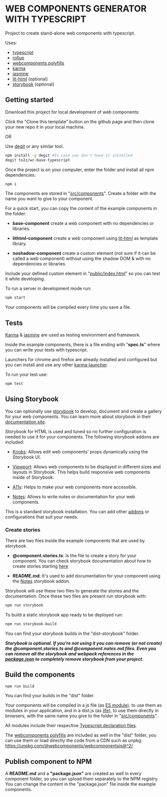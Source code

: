 # WEB COMPONENTS GENERATOR WITH TYPESCRIPT

Project to create stand-alone web components with typescript.

Uses:

* [typescript](https://www.typescriptlang.org/)
* [rollup](https://rollupjs.org/)
* [webcomponents polyfills](https://github.com/webcomponents/polyfills)
* [karma](https://karma-runner.github.io/)
* [jasmine](https://jasmine.github.io/)
* [lit-html](https://lit-html.polymer-project.org/) (optional)
* [storybook](https://storybook.js.org/) (optional)

## Getting started

Download this project for local development of web components:

Click the "Clone this template" button on the github page and then clone your new repo it in your local machine.

OR

Use [degit](https://github.com/Rich-Harris/degit/) or any similar tool.

``` bash
npm install -g degit #In case you don't have it installed
degit tx2z/wc-base-typescript
```

Once the project is on your computer, enter the folder and install all npm dependencies:

``` bash
npm i
```

The components are stored in "[src/components](src/components)". Create a folder with the name you want to give to your component.

For a quick start, you can copy the content of the example components in the folder:

* **base-component** create a web component with no dependencies or libraries.

* **lithtml-component** create a web component using [lit-html](https://lit-html.polymer-project.org/) as template library.

* **noshadow-component** create a custom element (not sure if it can be called a web component) without using the shadow DOM & with no dependencies or libraries.

Include your defined custom element in "[public/index.html](public/index.html)" so you can test it while developing.

To run a server in development mode run:

``` bash
npm start
```

Your components will be compiled every time you save a file.

## Tests

[Karma](https://karma-runner.github.io/) & [jasmine](https://jasmine.github.io/) are used as testing environment and framework.

Inside the example components, there is a file ending with "**spec.ts**" where you can write your tests with typescript.

Launchers for chrome and firefox are already installed and configured but you can install and use any other [karma-launcher](https://www.npmjs.com/search?q=keywords:karma-launcher).

To run your test use:

``` bash
npm test
```

## Using Storybook

You can optionally use [storybook](https://storybook.js.org/) to develop, document and create a gallery for your web components. You can learn more about storybook in their [documentation site](https://storybook.js.org/docs/basics/introduction/).

Storybook for HTML is used and tuned so no further configuration is needed to use it for your components. The following storybook addons are included:

* [Knobs](https://github.com/storybookjs/storybook/tree/master/addons/knobs): Allows edit web components' props dynamically using the Storybook UI.

* [Viewport](https://github.com/storybookjs/storybook/tree/master/addons/viewport): Allows web components to be displayed in different sizes and layouts in Storybook. This helps build responsive web components inside of Storybook.

* [A11y](https://github.com/storybookjs/storybook/tree/master/addons/a11y): Helps to make your web components more accessible.

* [Notes](https://github.com/storybookjs/storybook/tree/master/addons/notes): Allows to write notes or documentation for your web components.

This is a standard storybook installation. You can add other [addons](https://github.com/storybookjs/storybook/tree/master/addons/) or configurations that suit your needs.

### Create stories

There are two files inside the example components that are used by storybook.

* **@component.stories.ts**: Is the file to create a story for your component. You can check storybook documentation about how to create stories starting [here](https://storybook.js.org/docs/guides/guide-html/#step-4-write-your-stories)

* **README.md**: It's used to add documentation for your component using the [Notes](https://github.com/storybookjs/storybook/tree/master/addons/notes) storybook addon.

Storybook will use these two files to generate the stories and the documentation. Once these two files are present run storybook with:

``` bash
npm run storybook
```

To build a static storybook app ready to be deployed run:

``` bash
npm run storybook-build
```

You can find your storybook builds in the "dist-storybook" folder.

***Storybook is optional. If you're not using it you can remove (or not create) the @component.stories.ts and @component.notes.md files. Even you can remove all the storybook and webpack references in the [package.json](package.json) to completely remove storybook from your project.***

## Build the components

``` bash
npm run build
```

You can find your builds in the "dist" folder.

Your components will be compiled in a js file (as [ES module](https://developer.mozilla.org/en-US/docs/Web/JavaScript/Guide/Modules)), to use them as modules in your application, and in a dist.js (as [iife](https://developer.mozilla.org/en-US/docs/Glossary/IIFE)), to use them directly in browsers, with the same name you give to the folder in "[src/components](src/components)".

All modules include their respective [Typescript declaration files](https://www.typescriptlang.org/docs/handbook/declaration-files/introduction.html).

The [webcomponents polyfills](https://github.com/webcomponents/polyfills) are included as well in the "dist" folder, you can use them or load directly the code from a CDN such as unpkg: <https://unpkg.com/@webcomponents/webcomponentsjs@^2/>

## Publish component to NPM

A **README.md** and a **"package.json"** are created as well in every component folder, so you can upload them separately to the NPM registry. You can change the content in the "package.json" file inside the example components.
